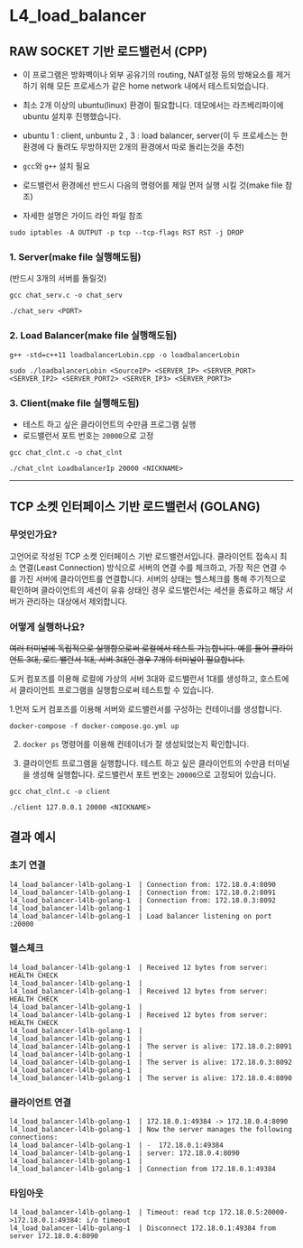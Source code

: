 # L4_load_balancer

## RAW SOCKET 기반 로드밸런서 (CPP)

- 이 프로그램은 방화벽이나 외부 공유기의 routing, NAT설정 등의 방해요소를 제거하기 위해 모든 프로세스가 같은 home network 내에서 테스트되었습니다.

- 최소 2개 이상의 ubuntu(linux) 환경이 필요합니다. 데모에서는 라즈베리파이에 ubuntu 설치후 진행했습니다.

- ubuntu 1 : client, unbuntu 2 , 3 : load balancer, server(이 두 프로세스는 한 환경에 다 돌려도 무방하지만 2개의 환경에서 따로 돌리는것을 추천)

- `gcc`와 `g++` 설치 필요

- 로드밸런서 환경에선 반드시 다음의 명령어를 제일 먼저 실행 시킬 것(make file 참조)

- 자세한 설명은 가이드 라인 파일 참조

```
sudo iptables -A OUTPUT -p tcp --tcp-flags RST RST -j DROP
```

### 1. Server(make file 실행해도됨)

(반드시 3개의 서버를 돌릴것)

```
gcc chat_serv.c -o chat_serv
```

```
./chat_serv <PORT>
```

### 2. Load Balancer(make file 실행해도됨)

```
g++ -std=c++11 loadbalancerLobin.cpp -o loadbalancerLobin
```

```
sudo ./loadbalancerLobin <SourceIP> <SERVER_IP> <SERVER_PORT> <SERVER_IP2> <SERVER_PORT2> <SERVER_IP3> <SERVER_PORT3>
```

### 3. Client(make file 실행해도됨)

- 테스트 하고 싶은 클라이언트의 수만큼 프로그램 실행
- 로드밸런서 포트 번호는 `20000`으로 고정

```
gcc chat_clnt.c -o chat_clnt
```

```
./chat_clnt LoadbalancerIp 20000 <NICKNAME>
```

---

## TCP 소켓 인터페이스 기반 로드밸런서 (GOLANG)

### 무엇인가요?

고언어로 작성된 TCP 소켓 인터페이스 기반 로드밸런서입니다. 클라이언트 접속시 최소 연결(Least Connection) 방식으로 서버의 연결 수를 체크하고, 가장 적은 연결 수를 가진 서버에 클라이언트를 연결합니다. 서버의 상태는 헬스체크를 통해 주기적으로 확인하며 클라이언트의 세션이 유휴 상태인 경우 로드밸런서는 세션을 종료하고 해당 서버가 관리하는 대상에서 제외합니다.

### 어떻게 실행하나요?

~~여러 터미널에 독립적으로 실행함으로써 로컬에서 테스트 가능합니다. 예를 들어 클라이언트 3대, 로드 밸런서 1대, 서버 3대인 경우 7개의 터미널이 필요합니다.~~

도커 컴포즈를 이용해 로컬에 가상의 서버 3대와 로드밸런서 1대를 생성하고, 호스트에서 클라이언트 프로그램을 실행함으로써 테스트할 수 있습니다.

1.먼저 도커 컴포즈를 이용해 서버와 로드밸런서를 구성하는 컨테이너를 생성합니다.

```
docker-compose -f docker-compose.go.yml up
```

2. `docker ps` 명령어를 이용해 컨테이너가 잘 생성되었는지 확인합니다.

3. 클라이언트 프로그램을 실행합니다. 테스트 하고 싶은 클라이언트의 수만큼 터미널을 생성해 실행합니다. 로드밸런서 포트 번호는 `20000`으로 고정되어 있습니다.

```
gcc chat_clnt.c -o client
```

```
./client 127.0.0.1 20000 <NICKNAME>
```

## 결과 예시

### 초기 연결

```
l4_load_balancer-l4lb-golang-1  | Connection from: 172.18.0.4:8090
l4_load_balancer-l4lb-golang-1  | Connection from: 172.18.0.2:8091
l4_load_balancer-l4lb-golang-1  | Connection from: 172.18.0.3:8092
l4_load_balancer-l4lb-golang-1  |
l4_load_balancer-l4lb-golang-1  | Load balancer listening on port :20000
```

### 헬스체크

```
l4_load_balancer-l4lb-golang-1  | Received 12 bytes from server: HEALTH CHECK
l4_load_balancer-l4lb-golang-1  |
l4_load_balancer-l4lb-golang-1  | Received 12 bytes from server: HEALTH CHECK
l4_load_balancer-l4lb-golang-1  |
l4_load_balancer-l4lb-golang-1  | Received 12 bytes from server: HEALTH CHECK
l4_load_balancer-l4lb-golang-1  |
l4_load_balancer-l4lb-golang-1  |
l4_load_balancer-l4lb-golang-1  | The server is alive: 172.18.0.2:8091
l4_load_balancer-l4lb-golang-1  |
l4_load_balancer-l4lb-golang-1  | The server is alive: 172.18.0.3:8092
l4_load_balancer-l4lb-golang-1  |
l4_load_balancer-l4lb-golang-1  | The server is alive: 172.18.0.4:8090
```

### 클라이언트 연결

```
l4_load_balancer-l4lb-golang-1  | 172.18.0.1:49384 -> 172.18.0.4:8090
l4_load_balancer-l4lb-golang-1  | Now the server manages the following connections:
l4_load_balancer-l4lb-golang-1  | -  172.18.0.1:49384
l4_load_balancer-l4lb-golang-1  | server: 172.18.0.4:8090
l4_load_balancer-l4lb-golang-1  |
l4_load_balancer-l4lb-golang-1  | Connection from 172.18.0.1:49384
```

### 타임아웃

```
l4_load_balancer-l4lb-golang-1  | Timeout: read tcp 172.18.0.5:20000->172.18.0.1:49384: i/o timeout
l4_load_balancer-l4lb-golang-1  | Disconnect 172.18.0.1:49384 from server 172.18.0.4:8090
```
